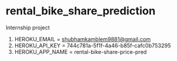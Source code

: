 # rental_bike_share_prediction
Internship project 

1. HEROKU_EMAIL = shubhamkamblem9881@gmail.com
2. HEROKU_API_KEY = 744c781a-5f1f-4a46-b85f-cafc0b753295
3. HEROKU_APP_NAME = rental-bike-share-price-pred

